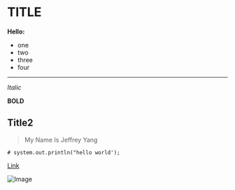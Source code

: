 # TITLE

**Hello:**
* one
* two
* three
* four

---

*Italic*

**BOLD**

## Title2

>My Name Is Jeffrey Yang

```
# system.out.println("hello world');

```

[Link](http://youtube.com)

![Image](https://www.applesfromny.com/wp-content/uploads/2020/06/SnapdragonNEW.png)
